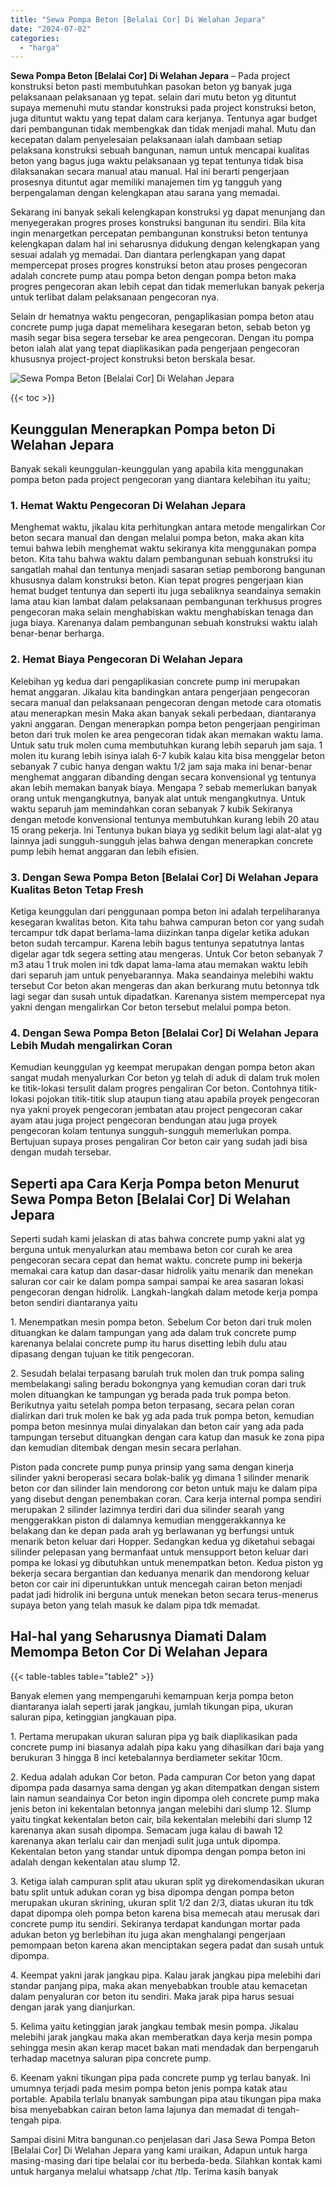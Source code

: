 ```yaml
---
title: "Sewa Pompa Beton [Belalai Cor] Di Welahan Jepara"
date: "2024-07-02"
categories: 
  - "harga"
---
```


**Sewa Pompa Beton \[Belalai Cor\] Di Welahan Jepara** – Pada project konstruksi beton pasti membutuhkan pasokan beton yg banyak juga pelaksanaan pelaksanaan yg tepat. selain dari mutu beton yg dituntut supaya memenuhi mutu standar konstruksi pada project konstruksi beton, juga dituntut waktu yang tepat dalam cara kerjanya. Tentunya agar budget dari pembangunan tidak membengkak dan tidak menjadi mahal. Mutu dan kecepatan dalam penyelesaian pelaksanaan ialah dambaan setiap pelaksana konstruksi sebuah bangunan, namun untuk mencapai kualitas beton yang bagus juga waktu pelaksanaan yg tepat tentunya tidak bisa dilaksanakan secara manual atau manual. Hal ini berarti pengerjaan prosesnya dituntut agar memiliki manajemen tim yg tangguh yang berpengalaman dengan kelengkapan atau sarana yang memadai.

Sekarang ini banyak sekali kelengkapan konstruksi yg dapat menunjang dan menyegerakan progres proses konstruksi bangunan itu sendiri. Bila kita ingin menargetkan percepatan pembangunan konstruksi beton tentunya kelengkapan dalam hal ini seharusnya didukung dengan kelengkapan yang sesuai adalah yg memadai. Dan diantara perlengkapan yang dapat mempercepat proses progres konstruksi beton atau proses pengecoran adalah concrete pump atau pompa beton dengan pompa beton maka progres pengecoran akan lebih cepat dan tidak memerlukan banyak pekerja untuk terlibat dalam pelaksanaan pengecoran nya.

Selain dr hematnya waktu pengecoran, pengaplikasian pompa beton atau concrete pump juga dapat memelihara kesegaran beton, sebab beton yg masih segar bisa segera tersebar ke area pengecoran. Dengan itu pompa beton ialah alat yang tepat diaplikasikan pada pengerjaan pengecoran khususnya project-project konstruksi beton berskala besar.

![Sewa Pompa Beton [Belalai Cor] Di Welahan Jepara](/images/sewa-concrete-pump-37.png)

{{< toc >}}

## Keunggulan Menerapkan Pompa beton Di Welahan Jepara

Banyak sekali keunggulan-keunggulan yang apabila kita menggunakan pompa beton pada project pengecoran yang diantara kelebihan itu yaitu;

### 1\. Hemat Waktu Pengecoran Di Welahan Jepara

Menghemat waktu, jikalau kita perhitungkan antara metode mengalirkan Cor beton secara manual dan dengan melalui pompa beton, maka akan kita temui bahwa lebih menghemat waktu sekiranya kita menggunakan pompa beton. Kita tahu bahwa waktu dalam pembangunan sebuah konstruksi itu sangatlah mahal dan tentunya menjadi sasaran setiap pemborong bangunan khususnya dalam konstruksi beton. Kian tepat progres pengerjaan kian hemat budget tentunya dan seperti itu juga sebaliknya seandainya semakin lama atau kian lambat dalam pelaksanaan pembangunan terkhusus progres pengecoran maka selain menghabiskan waktu menghabiskan tenaga dan juga biaya. Karenanya dalam pembangunan sebuah konstruksi waktu ialah benar-benar berharga.

### 2\. Hemat Biaya Pengecoran Di Welahan Jepara

Kelebihan yg kedua dari pengaplikasian concrete pump ini merupakan hemat anggaran. Jikalau kita bandingkan antara pengerjaan pengecoran secara manual dan pelaksanaan pengecoran dengan metode cara otomatis atau menerapkan mesin Maka akan banyak sekali perbedaan, diantaranya yakni anggaran. Dengan menerapkan pompa beton pengerjaan pengiriman beton dari truk molen ke area pengecoran tidak akan memakan waktu lama. Untuk satu truk molen cuma membutuhkan kurang lebih separuh jam saja. 1 molen itu kurang lebih isinya ialah 6-7 kubik kalau kita bisa menggelar beton sebanyak 7 cubic hanya dengan waktu 1/2 jam saja maka ini benar-benar menghemat anggaran dibanding dengan secara konvensional yg tentunya akan lebih memakan banyak biaya. Mengapa ? sebab memerlukan banyak orang untuk mengangkutnya, banyak alat untuk mengangkutnya. Untuk waktu separuh jam memindahkan coran sebanyak 7 kubik Sekiranya dengan metode konvensional tentunya membutuhkan kurang lebih 20 atau 15 orang pekerja. Ini Tentunya bukan biaya yg sedikit belum lagi alat-alat yg lainnya jadi sungguh-sungguh jelas bahwa dengan menerapkan concrete pump lebih hemat anggaran dan lebih efisien.

### 3\. Dengan Sewa Pompa Beton \[Belalai Cor\] Di Welahan Jepara Kualitas Beton Tetap Fresh

Ketiga keunggulan dari penggunaan pompa beton ini adalah terpeliharanya kesegaran kwalitas beton. Kita tahu bahwa campuran beton cor yang sudah tercampur tdk dapat berlama-lama diizinkan tanpa digelar ketika adukan beton sudah tercampur. Karena lebih bagus tentunya sepatutnya lantas digelar agar tdk segera setting atau mengeras. Untuk Cor beton sebanyak 7 m3 atau 1 truk molen ini tdk dapat lama-lama atau memakan waktu lebih dari separuh jam untuk penyebarannya. Maka seandainya melebihi waktu tersebut Cor beton akan mengeras dan akan berkurang mutu betonnya tdk lagi segar dan susah untuk dipadatkan. Karenanya sistem mempercepat nya yakni dengan mengalirkan Cor beton tersebut melalui pompa beton.

### 4\. Dengan Sewa Pompa Beton \[Belalai Cor\] Di Welahan Jepara Lebih Mudah mengalirkan Coran

Kemudian keunggulan yg keempat merupakan dengan pompa beton akan sangat mudah menyalurkan Cor beton yg telah di aduk di dalam truk molen ke titik-lokasi tersulit dalam progres pengaliran Cor beton. Contohnya titik-lokasi pojokan titik-titik slup ataupun tiang atau apabila proyek pengecoran nya yakni proyek pengecoran jembatan atau project pengecoran cakar ayam atau juga project pengecoran bendungan atau juga proyek pengecoran kolam tentunya sungguh-sungguh memerlukan pompa. Bertujuan supaya proses pengaliran Cor beton cair yang sudah jadi bisa dengan mudah tersebar.

## Seperti apa Cara Kerja Pompa beton Menurut Sewa Pompa Beton \[Belalai Cor\] Di Welahan Jepara

Seperti sudah kami jelaskan di atas bahwa concrete pump yakni alat yg berguna untuk menyalurkan atau membawa beton cor curah ke area pengecoran secara cepat dan hemat waktu. concrete pump ini bekerja memakai cara katup dan dasar-dasar hidrolik yaitu menarik dan menekan saluran cor cair ke dalam pompa sampai sampai ke area sasaran lokasi pengecoran dengan hidrolik. Langkah-langkah dalam metode kerja pompa beton sendiri diantaranya yaitu

1\. Menempatkan mesin pompa beton. Sebelum Cor beton dari truk molen dituangkan ke dalam tampungan yang ada dalam truk concrete pump karenanya belalai concrete pump itu harus disetting lebih dulu atau dipasang dengan tujuan ke titik pengecoran.

2\. Sesudah belalai terpasang barulah truk molen dan truk pompa saling membelakangi saling beradu bokongnya yang kemudian coran dari truk molen dituangkan ke tampungan yg berada pada truk pompa beton. Berikutnya yaitu setelah pompa beton terpasang, secara pelan coran dialirkan dari truk molen ke bak yg ada pada truk pompa beton, kemudian pompa beton mesinnya mulai dinyalakan dan beton cair yang ada pada tampungan tersebut dituangkan dengan cara katup dan masuk ke zona pipa dan kemudian ditembak dengan mesin secara perlahan.

Piston pada concrete pump punya prinsip yang sama dengan kinerja silinder yakni beroperasi secara bolak-balik yg dimana 1 silinder menarik beton cor dan silinder lain mendorong cor beton untuk maju ke dalam pipa yang disebut dengan penembakan coran. Cara kerja internal pompa sendiri merupakan 2 silinder lazimnya terdiri dari dua silinder searah yang menggerakkan piston di dalamnya kemudian menggerakkannya ke belakang dan ke depan pada arah yg berlawanan yg berfungsi untuk menarik beton keluar dari Hopper. Sedangkan kedua yg diketahui sebagai silinder pelepasan yang bermanfaat untuk mensupport beton keluar dari pompa ke lokasi yg dibutuhkan untuk menempatkan beton. Kedua piston yg bekerja secara bergantian dan keduanya menarik dan mendorong keluar beton cor cair ini diperuntukkan untuk mencegah cairan beton menjadi padat jadi hidrolik ini berguna untuk menekan beton secara terus-menerus supaya beton yang telah masuk ke dalam pipa tdk memadat.

## Hal-hal yang Seharusnya Diamati Dalam Memompa Beton Cor Di Welahan Jepara

{{< table-tables table="table2" >}}

Banyak elemen yang mempengaruhi kemampuan kerja pompa beton diantaranya ialah seperti jarak jangkau, jumlah tikungan pipa, ukuran saluran pipa, ketinggian jangkauan pipa.

1\. Pertama merupakan ukuran saluran pipa yg baik diaplikasikan pada concrete pump ini biasanya adalah pipa kaku yang dihasilkan dari baja yang berukuran 3 hingga 8 inci ketebalannya berdiameter sekitar 10cm.

2\. Kedua adalah adukan Cor beton. Pada campuran Cor beton yang dapat dipompa pada dasarnya sama dengan yg akan ditempatkan dengan sistem lain namun seandainya Cor beton ingin dipompa oleh concrete pump maka jenis beton ini kekentalan betonnya jangan melebihi dari slump 12. Slump yaitu tingkat kekentalan beton cair, bila kekentalan melebihi dari slump 12 karenanya akan susah dipompa. Semacam juga kalau di bawah 12 karenanya akan terlalu cair dan menjadi sulit juga untuk dipompa. Kekentalan beton yang standar untuk dipompa dengan pompa beton ini adalah dengan kekentalan atau slump 12.

3\. Ketiga ialah campuran split atau ukuran split yg direkomendasikan ukuran batu split untuk adukan coran yg bisa dipompa dengan pompa beton merupakan ukuran skrining, ukuran split 1/2 dan 2/3, diatas ukuran itu tdk dapat dipompa oleh pompa beton karena bisa memecah atau merusak dari concrete pump itu sendiri. Sekiranya terdapat kandungan mortar pada adukan beton yg berlebihan itu juga akan menghalangi pengerjaan pemompaan beton karena akan menciptakan segera padat dan susah untuk dipompa.

4\. Keempat yakni jarak jangkau pipa. Kalau jarak jangkau pipa melebihi dari standar panjang pipa, maka akan menyebabkan trouble atau kemacetan dalam penyaluran cor beton itu sendiri. Maka jarak pipa harus sesuai dengan jarak yang dianjurkan.

5\. Kelima yaitu ketinggian jarak jangkau tembak mesin pompa. Jikalau melebihi jarak jangkau maka akan memberatkan daya kerja mesin pompa sehingga mesin akan kerap macet bakan mati mendadak dan berpengaruh terhadap macetnya saluran pipa concrete pump.

6\. Keenam yakni tikungan pipa pada concrete pump yg terlau banyak. Ini umumnya terjadi pada mesim pompa beton jenis pompa katak atau portable. Apabila terlalu bnanyak sambungan pipa atau tikungan pipa maka bisa menyebabkan cairan beton lama lajunya dan memadat di tengah-tengah pipa.

Sampai disini Mitra bangunan.co penjelasan dari Jasa Sewa Pompa Beton \[Belalai Cor\] Di Welahan Jepara yang kami uraikan, Adapun untuk harga masing-masing dari tipe belalai cor itu berbeda-beda. Silahkan kontak kami untuk harganya melalui whatsapp /chat /tlp. Terima kasih banyak
